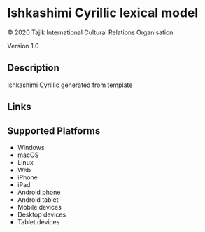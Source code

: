 Ishkashimi Cyrillic lexical model
===================

© 2020 Tajik International Cultural Relations Organisation

Version 1.0

Description
-----------

Ishkashimi Cyrillic generated from template

Links
-----

Supported Platforms
-------------------
 * Windows
 * macOS
 * Linux
 * Web
 * iPhone
 * iPad
 * Android phone
 * Android tablet
 * Mobile devices
 * Desktop devices
 * Tablet devices

